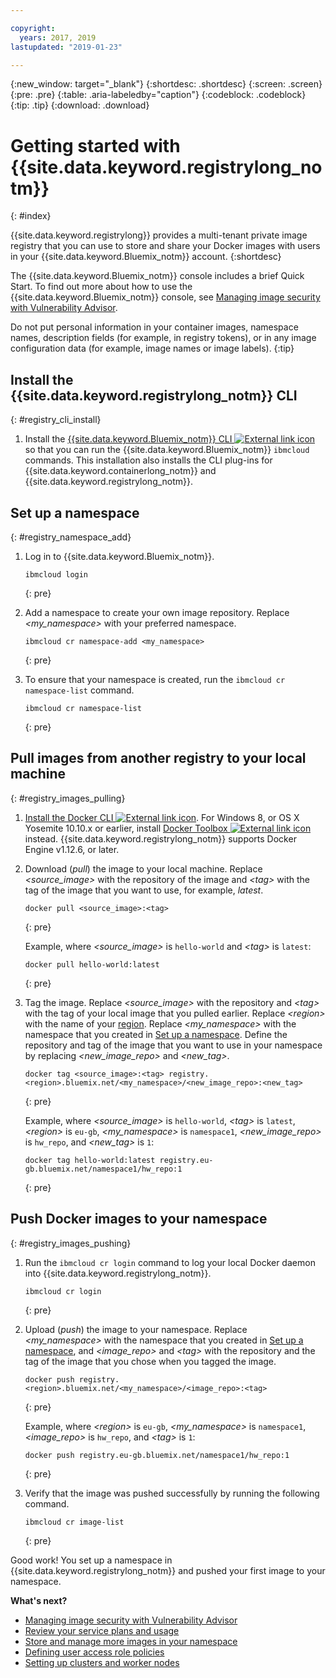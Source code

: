 ```yaml
---

copyright:
  years: 2017, 2019
lastupdated: "2019-01-23"

---
```


{:new_window: target="_blank"}
{:shortdesc: .shortdesc}
{:screen: .screen}
{:pre: .pre}
{:table: .aria-labeledby="caption"}
{:codeblock: .codeblock}
{:tip: .tip}
{:download: .download}

# Getting started with {{site.data.keyword.registrylong_notm}}
{: #index}

{{site.data.keyword.registrylong}} provides a multi-tenant private image registry that you can use to store and share your Docker images with users in your {{site.data.keyword.Bluemix_notm}} account.
{:shortdesc}

The {{site.data.keyword.Bluemix_notm}} console includes a brief Quick Start. To find out more about how to use the {{site.data.keyword.Bluemix_notm}} console, see [Managing image security with Vulnerability Advisor](/docs/services/va/va_index.html).

Do not put personal information in your container images, namespace names, description fields (for example, in registry tokens), or in any image configuration data (for example, image names or image labels).
{:tip}

## Install the {{site.data.keyword.registrylong_notm}} CLI
{: #registry_cli_install}

1. Install the [{{site.data.keyword.Bluemix_notm}} CLI ![External link icon](../../icons/launch-glyph.svg "External link icon")](http://clis.ng.bluemix.net/ui/home.html) so that you can run the {{site.data.keyword.Bluemix_notm}} `ibmcloud` commands. This installation also installs the CLI plug-ins for {{site.data.keyword.containerlong_notm}} and {{site.data.keyword.registrylong_notm}}.

## Set up a namespace
{: #registry_namespace_add}

1. Log in to {{site.data.keyword.Bluemix_notm}}.

   ```
   ibmcloud login
   ```
   {: pre}

2. Add a namespace to create your own image repository. Replace _&lt;my_namespace&gt;_ with your preferred namespace.

   ```
   ibmcloud cr namespace-add <my_namespace>
   ```
   {: pre}

3. To ensure that your namespace is created, run the `ibmcloud cr namespace-list` command.

   ```
   ibmcloud cr namespace-list
   ```
   {: pre}

## Pull images from another registry to your local machine
{: #registry_images_pulling}

1. [Install the Docker CLI ![External link icon](../../icons/launch-glyph.svg "External link icon")](https://www.docker.com/community-edition#/download). For Windows 8, or OS X Yosemite 10.10.x or earlier, install [Docker Toolbox ![External link icon](../../icons/launch-glyph.svg "External link icon")](https://docs.docker.com/toolbox/) instead. {{site.data.keyword.registrylong_notm}} supports Docker Engine v1.12.6, or later.

2. Download (_pull_) the image to your local machine. Replace _&lt;source_image&gt;_ with the repository of the image and _&lt;tag&gt;_ with the tag of the image that you want to use, for example, _latest_.

   ```
   docker pull <source_image>:<tag>
   ```
   {: pre}

   Example, where _&lt;source_image&gt;_ is `hello-world` and _&lt;tag&gt;_ is `latest`:

   ```
   docker pull hello-world:latest
   ```
   {: pre}

3. Tag the image. Replace _&lt;source_image&gt;_ with the repository and _&lt;tag&gt;_ with the tag of your local image that you pulled earlier. Replace _&lt;region&gt;_ with the name of your [region](/docs/services/Registry/registry_overview.html#registry_regions). Replace _&lt;my_namespace&gt;_ with the namespace that you created in [Set up a namespace](/docs/services/Registry/index.html#registry_namespace_add). Define the repository and tag of the image that you want to use in your namespace by replacing _&lt;new_image_repo&gt;_ and _&lt;new_tag&gt;_.

   ```
   docker tag <source_image>:<tag> registry.<region>.bluemix.net/<my_namespace>/<new_image_repo>:<new_tag>
   ```
   {: pre}

   Example, where _&lt;source_image&gt;_ is `hello-world`, _&lt;tag&gt;_ is `latest`, _&lt;region&gt;_ is `eu-gb`, _&lt;my_namespace&gt;_ is `namespace1`, _&lt;new_image_repo&gt;_ is `hw_repo`, and _&lt;new_tag&gt;_ is `1`:

   ```
   docker tag hello-world:latest registry.eu-gb.bluemix.net/namespace1/hw_repo:1
   ```
   {: pre}

## Push Docker images to your namespace
{: #registry_images_pushing}

1. Run the `ibmcloud cr login` command to log your local Docker daemon into {{site.data.keyword.registrylong_notm}}.

   ```
   ibmcloud cr login
   ```
   {: pre}

2. Upload (_push_) the image to your namespace. Replace _&lt;my_namespace&gt;_ with the namespace that you created in [Set up a namespace](/docs/services/Registry/index.html#registry_namespace_add), and _&lt;image_repo&gt;_ and _&lt;tag&gt;_ with the repository and the tag of the image that you chose when you tagged the image.

   ```
   docker push registry.<region>.bluemix.net/<my_namespace>/<image_repo>:<tag>
   ```
   {: pre}

   Example, where _&lt;region&gt;_ is `eu-gb`, _&lt;my_namespace&gt;_ is `namespace1`, _&lt;image_repo&gt;_ is `hw_repo`, and _&lt;tag&gt;_ is `1`:

   ```
   docker push registry.eu-gb.bluemix.net/namespace1/hw_repo:1
   ```
   {: pre}

3. Verify that the image was pushed successfully by running the following command.

   ```
   ibmcloud cr image-list
   ```
   {: pre}

Good work! You set up a namespace in {{site.data.keyword.registrylong_notm}} and pushed your first image to your namespace.

**What's next?**

- [Managing image security with Vulnerability Advisor](/docs/services/va/va_index.html)
- [Review your service plans and usage](/docs/services/Registry/registry_overview.html#registry_plans)
- [Store and manage more images in your namespace](/docs/services/Registry/registry_images_.html)
- [Defining user access role policies](/docs/services/Registry/registry_users.html#user)
- [Setting up clusters and worker nodes](/docs/containers/cs_clusters.html#clusters)
